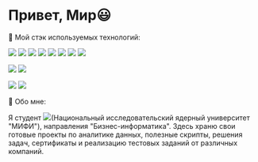 # Привет, Мир😃

🐍 Мой стэк используемых технологий:

<img src="https://img.shields.io/badge/Python-1E90FF?style=for-the-badge&logo=python&logoColor=FFFF00"/> <img src="https://img.shields.io/badge/jupyter-FFFFFF?style=for-the-badge&logo=jupyter&logoColor=FFA500"/>
<img src="https://img.shields.io/badge/pandas-FFFFFF?style=for-the-badge&logo=pandas&logoColor=150458"/>
<img src="https://img.shields.io/badge/numpy-FFFFFF?style=for-the-badge&logo=numpy&logoColor=013243"/>
<img src="https://img.shields.io/badge/scipy-FFFFFF?style=for-the-badge&logo=scipy&logoColor=8CAAE6"/>
<img src="https://img.shields.io/badge/plotly-FFFFFF?style=for-the-badge&logo=plotly&logoColor=3F4F75"/>
<img src="https://img.shields.io/badge/seaborn-FFFFFF?style=for-the-badge&logo=seaborn&logoColor=4169E1"/>
<img src="https://img.shields.io/badge/sqlalchemy-FFFFFF?style=for-the-badge&logo=sqlalchemy&logoColor=D71F00"/>


<img src="https://img.shields.io/badge/postgresql-FFFFFF?style=for-the-badge&logo=postgresql&logoColor=4169E1"/> <img src="https://img.shields.io/badge/mysql-FFFFFF?style=for-the-badge&logo=mysql&logoColor=4682B4"/>

<img src="https://img.shields.io/badge/tableau-FFFFFF?style=for-the-badge&logo=tableau&logoColor=E97627"/>

<img src="https://img.shields.io/badge/googlesheets-FFFFFF?style=for-the-badge&logo=googlesheets&logoColor=34A853"/>


🐢 Обо мне:

Я студент <img src="https://img.shields.io/badge/НИЯУ МИФИ-000000?style=for-the-badge&logo=adidas&logoColor=FFFFFF"/>(Национальный исследовательский ядерный университет
"МИФИ"), направления "Бизнес-информатика". Здесь храню свои готовые проекты по аналитике данных, полезные скрипты, решения задач, сертификаты и реализацию тестовых заданий от различных компаний.




<!--
**BaTOOsay/BaTOOsay** is a ✨ _special_ ✨ repository because its `README.md` (this file) appears on your GitHub profile.

Here are some ideas to get you started:

- 🔭 I’m currently working on ...
- 🌱 I’m currently learning ...
- 👯 I’m looking to collaborate on ...
- 🤔 I’m looking for help with ...
- 💬 Ask me about ...
- 📫 How to reach me: ...
- 😄 Pronouns: ...
- ⚡ Fun fact: ...
-->

